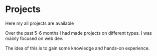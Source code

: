 # Projects

Here my all projects are available

Over the past 5-6 months I had made projects on different types. I was mainly focused on web dev.

The idea of this is to gain some knowledge and hands-on experience.
